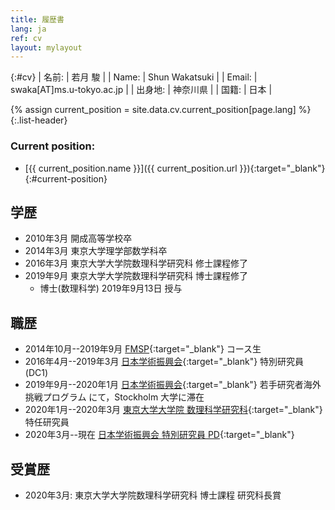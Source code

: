 ```yaml
---
title: 履歴書
lang: ja
ref: cv
layout: mylayout
---
```


{:#cv}
| 名前:   | 若月 駿                   |
| Name:   | Shun Wakatsuki            |
| Email:  | swaka[AT]ms.u-tokyo.ac.jp |
| 出身地: | 神奈川県                  |
| 国籍:   | 日本                      |

{% assign current_position = site.data.cv.current_position[page.lang] %}
{:.list-header}
### Current position:
- [{{ current_position.name }}]({{ current_position.url }}){:target="_blank"}
{:#current-position}

## 学歴
- 2010年3月 開成高等学校卒
- 2014年3月 東京大学理学部数学科卒
- 2016年3月 東京大学大学院数理科学研究科 修士課程修了
- 2019年9月 東京大学大学院数理科学研究科 博士課程修了
    - 博士(数理科学) 2019年9月13日 授与

## 職歴
- 2014年10月--2019年9月
  [FMSP](http://fmsp.ms.u-tokyo.ac.jp/index.html){:target="_blank"}
  コース生
- 2016年4月--2019年3月
  [日本学術振興会](https://www.jsps.go.jp/index.html){:target="_blank"}
  特別研究員 (DC1)
- 2019年9月--2020年1月
  [日本学術振興会](https://www.jsps.go.jp/index.html){:target="_blank"}
  若手研究者海外挑戦プログラム
  にて，Stockholm 大学に滞在
- 2020年1月--2020年3月
  [東京大学大学院 数理科学研究科](http://www.ms.u-tokyo.ac.jp/index-j.html){:target="_blank"}
  特任研究員
- 2020年3月--現在
  [日本学術振興会 特別研究員 PD](https://www.jsps.go.jp/j-pd/){:target="_blank"}

## 受賞歴
- 2020年3月: 東京大学大学院数理科学研究科 博士課程 研究科長賞

